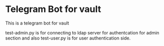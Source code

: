 # Telegram Bot for vault
This is a telegram bot for vault

test-admin.py is for connecting to ldap server for authentcation for admin section and also test-user.py is for user authentication side.
